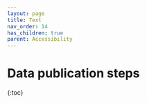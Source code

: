 ```yaml
---
layout: page
title: Text
nav_order: 14
has_children: true
parent: Accessibility
---
```


# Data publication steps

{:toc}